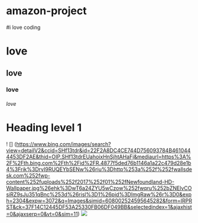 # amazon-project
#i love coding
# love
## love
### love
###### love
Heading level 1
===============
! [] (https://www.bing.com/images/search?view=detailV2&ccid=SHf13tdr&id=22F2A8DC4CE744D756093784B4610444453DF2AE&thid=OIP.SHf13tdrEUahoixHnSjhtAHaFj&mediaurl=https%3A%2F%2Fth.bing.com%2Fth%2Fid%2FR.4877f5ded76b1146a1a22c479d28e1b4%3Frik%3DrvI9RUQEYbSENw%26riu%3Dhttp%253a%252f%252fwallsdesk.com%252fwp-content%252fuploads%252f2017%252f01%252fNewfoundland-HD-Wallpaper.jpg%26ehk%3DwT6a24ZYU5wCzow%252fwqru%252bZNElvCOsiRZ9sJu351qBnc%253d%26risl%3D1%26pid%3DImgRaw%26r%3D0&exph=2304&expw=3072&q=Images&simid=608002524595645282&form=IRPRST&ck=37F14C12445DF53A25330FB06DF049BB&selectedindex=1&ajaxhist=0&ajaxserp=0&vt=0&sim=11)
![](https://th.bing.com/th/id/OIP.SHf13tdrEUahoixHnSjhtAHaFj?pid=ImgDet&rs=1)
